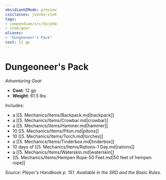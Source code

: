 ```yaml
---
obsidianUIMode: preview
cssclasses: json5e-item
tags:
- compendium/src/5e/phb
- item/gear
aliases: 
- "Dungeoneer's Pack"
cost: 12 gp
---
```

# Dungeoneer's Pack
*Adventuring Gear*  

- **Cost**: 12 gp
- **Weight**: 61.5 lbs.

Includes:

- a [[5. Mechanics/Items/Backpack.md\|backpack]]  
- a [[5. Mechanics/Items/Crowbar.md\|crowbar]]  
- a [[5. Mechanics/Items/Hammer.md\|hammer]]  
- 10 [[5. Mechanics/Items/Piton.md\|pitons]]  
- 10 [[5. Mechanics/Items/Torch.md\|torches]]  
- a [[5. Mechanics/Items/Tinderbox.md\|tinderbox]]  
- 10 days of [[5. Mechanics/Items/Rations-1 Day.md\|rations]]  
- a [[5. Mechanics/Items/Waterskin.md\|waterskin]]  
- [[5. Mechanics/Items/Hempen Rope-50 Feet.md\|50 feet of hempen rope]]  

*Source: Player's Handbook p. 151. Available in the SRD and the Basic Rules.*